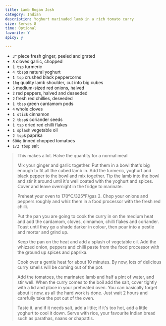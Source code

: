 ```yaml
---
title: Lamb Rogan Josh 
category: Indian
description: Yoghurt marinaded lamb in a rich tomato curry
size: Serves 8
time: Optional
favorite: Y
spicy: y

--- 
```


* `3"` piece fresh ginger, peeled and grated
* `8` cloves garlic, chopped
* `1 tsp` turmeric
* `4 tbsp`s natural yoghurt
* `1 tsp` crushed black peppercorns
* `1kg` quality lamb shoulder, cut into big cubes
* `5` medium-sized red onions, halved
* `2` red peppers, halved and deseeded
* `2` fresh red chillies, deseeded
* `1 tbsp` green cardamom pods
* `4` whole cloves
* `1 stick` cinnamon
* `2 tbsp`s coriander seeds
* `1 tsp` dried red chilli flakes
* `1 splash` vegetable oil
* `2 tsp`s paprika
* `600g` tinned chopped tomatoes
* `1/2 tbsp` salt

> This makes a lot. Halve the quantity for a normal meal
>
> Mix your ginger and garlic together. Put them in a bowl that's big enough to fit all the cubed lamb in. Add the turmeric, yoghurt and black pepper to the bowl and mix together. Tip the lamb into the bowl and stir it around until it's well coated with the yoghurt and spices. Cover and leave overnight in the fridge to marinate.
>
> Preheat your oven to 170ºC/325ºF/gas 3. Chop your onions and peppers roughly and whiz them in a food processor with the fresh red chilli.
>
> Put the pan you are going to cook the curry in on the medium heat and add the cardamom, cloves, cinnamon, chilli flakes and coriander. Toast until they go a shade darker in colour, then pour into a pestle and mortar and grind up.
>
> Keep the pan on the heat and add a splash of vegetable oil. Add the whizzed onion, peppers and chilli paste from the food processor with the ground up spices and paprika.
>
> Cook over a gentle heat for about 10 minutes. By now, lots of delicious curry smells will be coming out of the pot.
>
> Add the tomatoes, the marinated lamb and half a pint of water, and stir well. When the curry comes to the boil add the salt, cover tightly with a lid and place in your preheated oven. You can basically forget about it now, as all the hard work is done. Just wait 2 hours and carefully take the pot out of the oven.
>
> Taste it, and if it needs salt, add a little; if it's too hot, add a little yoghurt to cool it down. Serve with rice, your favourite Indian bread such as parathas, naans or chapattis.

